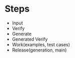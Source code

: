 # Steps
+ Input
+ Verify
+ Generate
+ Generated Verify
+ Work(examples, test cases)
+ Release(generation, main)